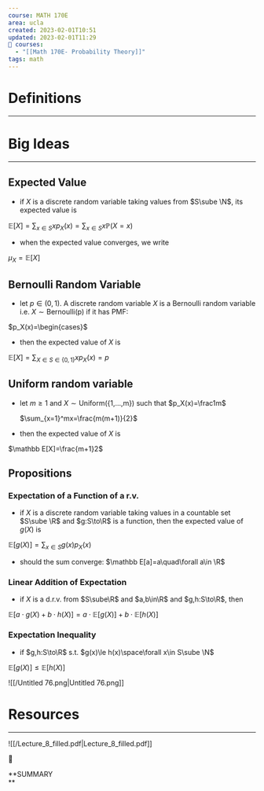 ```yaml
---
course: MATH 170E
area: ucla
created: 2023-02-01T10:51
updated: 2023-02-01T11:29
📕 courses:
  - "[[Math 170E- Probability Theory]]"
tags: math
---
```

# Definitions

---

# Big Ideas

---

## Expected Value

- if $X$﻿ is a discrete random variable taking values from $S\sube \N$﻿, its expected value is

$\mathbb E[X]=\sum_{x\in S} xp_X(x)=\sum_{x\in S}x\mathbb P(X=x)$

- when the expected value converges, we write

$\mu_X=\mathbb E[X]$

## Bernoulli Random Variable

- let $p\in(0,1)$﻿. A discrete random variable $X$﻿ is a Bernoulli random variable i.e. $X\sim \text{Bernoulli(p)}$﻿ if it has PMF:

$p_X(x)=\begin{cases}$

- then the expected value of $X$﻿ is

$\mathbb E[X]=\sum_{X\in S\in \{0,1\}}xp_X(x)=p$

## Uniform random variable

- let $m\ge 1$﻿ and $X\sim\text{Uniform(\{1,…,m\})}$﻿ such that $p_X(x)=\frac1m$﻿
    
    $\sum_{x=1}^mx=\frac{m(m+1)}{2}$
    
- then the expected value of $X$﻿ is

$\mathbb E[X]=\frac{m+1}2$

## Propositions

### Expectation of a Function of a r.v.

- if $X$﻿ is a discrete random variable taking values in a countable set $S\sube \R$﻿ and $g:S\to\R$﻿ is a function, then the expected value of $g(X)$﻿ is

$\mathbb E[g(X)]=\sum_{x\in S}g(x)p_X(x)$

- should the sum converge: $\mathbb E[a]=a\quad\forall a\in \R$﻿

### Linear Addition of Expectation

- if $X$﻿ is a d.r.v. from $S\sube\R$﻿ and $a,b\in\R$﻿ and $g,h:S\to\R$﻿, then

$\mathbb E[a\cdot g(X)+b\cdot h(X)]=a\cdot\mathbb E[g(X)]+b\cdot \mathbb E[h(X)]$

### Expectation Inequality

- if $g,h:S\to\R$﻿ s.t. $g(x)\le h(x)\space\forall x\in S\sube \N$﻿

$\mathbb E[g(X)]\le\mathbb E[h(X)]$

![[/Untitled 76.png|Untitled 76.png]]

  

# Resources

---

![[/Lecture_8_filled.pdf|Lecture_8_filled.pdf]]

  

📌

**SUMMARY  
**